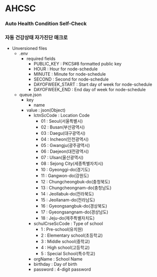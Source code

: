 # AHCSC
### Auto Health Condition Self-Check
### 자동 건강상태 자가진단 매크로
* Unversioned files
  * .env
    * required fields
      * PUBLIC_KEY : PKCS#8 formatted public key
      * HOUR : Hour for node-schedule
      * MINUTE : Minute for node-schedule
      * SECOND : Second for node-schedule
      * DAYOFWEEK_START : Start day of week for node-schedule
      * DAYOFWEEK_END : End day of week for node-schedule
  * queue.json 
    * key
      * name
    * value : json(Object)
      * lctnScCode : Location Code
        * 01 : Seoul(서울특별시)
        * 02 : Busan(부산광역시)
        * 03 : Daegu(대구광역시)
        * 04 : Incheon(인천광역시)
        * 05 : Gwangju(광주광역시)
        * 06 : Daejeon(대전광역시)
        * 07 : Ulsan(울산광역시)
        * 08 : Sejong City(세종특별자치시)
        * 10 : Gyeonggi-do(경기도)
        * 11 : Gangwon-do(강원도)
        * 12 : Chungcheongbuk-do(충청북도)
        * 13 : Chungcheongnam-do(충청남도)
        * 14 : Jeollabuk-do(전라북도)
        * 15 : Jeollanam-do(전라남도)
        * 16 : Gyeongsangbuk-do(경상북도)
        * 17 : Gyeongsangnam-do(경상남도)
        * 18 : Jeju-do(제주특별자치도)
      * schulCrseScCode : Type of school
        * 1 : Pre-school(유치원)
        * 2 : Elementary school(초등학교)
        * 3 : Middle school(중학교)
        * 4 : High school(고등학교)
        * 5 : Special School(특수학교)
      * orgName : School Name
      * birthday : Day of birth
      * password : 4-digit password

